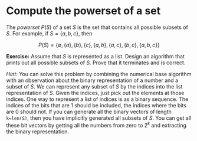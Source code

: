 # Compute the powerset of a set

The *powerset* $P(S)$ of a set $S$ is the set that contains all possible subsets of $S$. For example, if $S=\{a,b,c\}$, then 

$$P(S) = \{\emptyset,\{a\}, \{b\}, \{c\}, \{a,b\}, \{a,c\}, \{b,c\}, \{a,b,c\}\}$$

**Exercise:** Assume that $S$ is represented as a list. Design an algorithm that prints out all possible subsets of $S$. Prove that it terminates and is correct.

*Hint:* You can solve this problem by combining the numerical base algorithm with an observation about the binary representation of a number and a subset of $S$. We can represent any subset of $S$ by the indices into the list representation of $S$. Given the indices, just pick out the elements at those indices. One way to represent a list of indices is as a binary sequence. The indices of the bits that are 1 should be included, the indices where the bits are 0 should not. If you can generate all the binary vectors of length `k=len(S)`, then you have implicitly generated all subsets of $S$. You can get all these bit vectors by getting all the numbers from zero to $2^k$ and extracting the binary representation.

